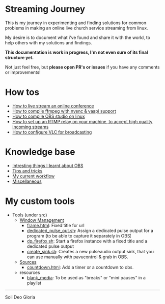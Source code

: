 # Streaming Journey

This is my journey in experimenting and finding solutions for common problems in 
making an online live church service streaming from linux.

My desire is to document what i've found and share it with the world,
to help others with my solutions and findings.

**This documentation is work in progress, I'm not even sure of its final structure yet.**

Not just feel free, but **please open PR's or issues** if you have any comments or improvements!

# How tos
 * [How to live stream an online conference](https://github.com/KopiasCsaba/StreamFixerBrowserExtension)
 * [How to compile ffmpeg with nvenc & vaapi support](docs/howtos/ffmpeg.md)
 * [How to compile OBS studio on linux](docs/howtos/compile_obs.md)
 * [How to set up an RTMP relay on your machine, to accept high quality incoming streams](docs/howtos/direct_rtmp_with_nginx.md)
 * [How to configure VLC for broadcasting](docs/howtos/vlc_setup.md)
 
# Knowledge base
 * [Intresting things I learnt about OBS](docs/obs.md)
 * [Tips and tricks](docs/tips_and_tricks.md)
 * [My current workflow](docs/state_of_the_art.md)
 * [Miscellaneous](docs/misc.md)
 
# My custom tools

 * Tools (under [src](src))
    * [Window Management](docs/tools/windowmanagement/index.md)
        * [frame.html](docs/tools/windowmanagement/frame.html.md): Fixed title for url 
        * [dedicated_pulse_out.sh](docs/tools/windowmanagement/dedicated_pulse_out.sh.md): Assign a dedicated pulse output for a program (to be able to capture it separately in OBS) 
        * [dp_firefox.sh](docs/tools/windowmanagement/dp_firefox.sh.md): Start a firefox instance with a fixed title and a dedicated pulse output        
        * [create_sink.sh](docs/tools/windowmanagement/create_sink.sh.md): Creates a new pulseaudio output sink, that you can use manually with pavucontrol & grab in OBS.        
    * [Sources](docs/tools/sources/index.md)
        * [countdown.html](docs/tools/sources/countdown.html.md): Add a timer or a countdown to obs. 
    * resources
        * [blank_media](resources/blank_media): To be used as "breaks" or "mini pauses" in a playlist

 


---- 
Soli Deo Gloria